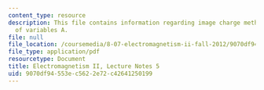 ```yaml
---
content_type: resource
description: This file contains information regarding image charge method; separation
  of variables A.
file: null
file_location: /coursemedia/8-07-electromagnetism-ii-fall-2012/9070df94553ec5622e72c42641250199_MIT8_07F12_ln5.pdf
file_type: application/pdf
resourcetype: Document
title: Electromagnetism II, Lecture Notes 5
uid: 9070df94-553e-c562-2e72-c42641250199
---
```

